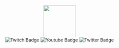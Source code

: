 <div id="header" align="center">
	<img src="https://media.discordapp.net/attachments/966090379185246278/966090689580507256/unknown.png" width="100"/>
</div>

<div id="badges" align="center">
	<img src="https://img.shields.io/badge/Twitch-purple?style=for-the-badge&logo=twitch&logoColor=white" alt="Twitch Badge"/>
	<img src="https://img.shields.io/badge/YouTube-red?style=for-the-badge&logo=youtube&logoColor=white" alt="Youtube Badge"/>
	<img src="https://img.shields.io/badge/Twitter-blue?style=for-the-badge&logo=twitter&logoColor=white" alt="Twitter Badge"/>
</div>
